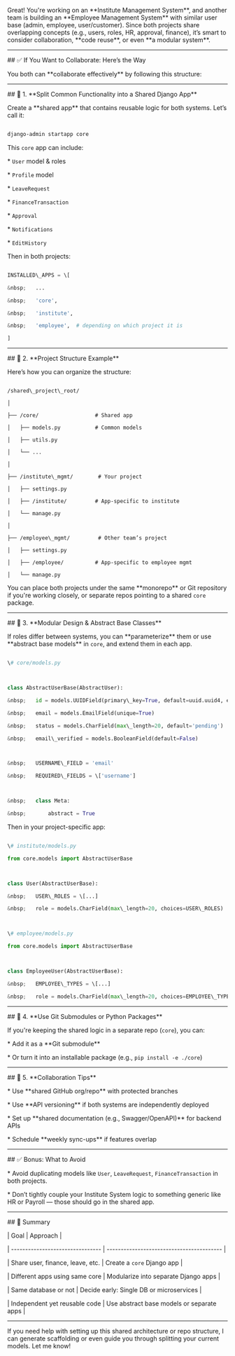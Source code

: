 Great! You're working on an \*\*Institute Management System\*\*, and another team is building an \*\*Employee Management System\*\* with similar user base (admin, employee, user/customer). Since both projects share overlapping concepts (e.g., users, roles, HR, approval, finance), it’s smart to consider collaboration, \*\*code reuse\*\*, or even \*\*a modular system\*\*.



---



\## ✅ If You Want to Collaborate: Here’s the Way



You both can \*\*collaborate effectively\*\* by following this structure:



---



\## 🔧 1. \*\*Split Common Functionality into a Shared Django App\*\*



Create a \*\*shared app\*\* that contains reusable logic for both systems. Let’s call it:



```bash

django-admin startapp core

```



This `core` app can include:



\* `User` model \& roles

\* `Profile` model

\* `LeaveRequest`

\* `FinanceTransaction`

\* `Approval`

\* `Notifications`

\* `EditHistory`



Then in both projects:



```python

INSTALLED\_APPS = \[

&nbsp;   ...

&nbsp;   'core',

&nbsp;   'institute',

&nbsp;   'employee',  # depending on which project it is

]

```



---



\## 📁 2. \*\*Project Structure Example\*\*



Here’s how you can organize the structure:



```

/shared\_project\_root/

│

├── /core/                  # Shared app

│   ├── models.py           # Common models

│   ├── utils.py

│   └── ...

│

├── /institute\_mgmt/        # Your project

│   ├── settings.py

│   ├── /institute/         # App-specific to institute

│   └── manage.py

│

├── /employee\_mgmt/         # Other team’s project

│   ├── settings.py

│   ├── /employee/          # App-specific to employee mgmt

│   └── manage.py

```



You can place both projects under the same \*\*monorepo\*\* or Git repository if you're working closely, or separate repos pointing to a shared `core` package.



---



\## 🧱 3. \*\*Modular Design \& Abstract Base Classes\*\*



If roles differ between systems, you can \*\*parameterize\*\* them or use \*\*abstract base models\*\* in `core`, and extend them in each app.



```python

\# core/models.py



class AbstractUserBase(AbstractUser):

&nbsp;   id = models.UUIDField(primary\_key=True, default=uuid.uuid4, editable=False)

&nbsp;   email = models.EmailField(unique=True)

&nbsp;   status = models.CharField(max\_length=20, default='pending')

&nbsp;   email\_verified = models.BooleanField(default=False)



&nbsp;   USERNAME\_FIELD = 'email'

&nbsp;   REQUIRED\_FIELDS = \['username']



&nbsp;   class Meta:

&nbsp;       abstract = True

```



Then in your project-specific app:



```python

\# institute/models.py

from core.models import AbstractUserBase



class User(AbstractUserBase):

&nbsp;   USER\_ROLES = \[...]

&nbsp;   role = models.CharField(max\_length=20, choices=USER\_ROLES)



\# employee/models.py

from core.models import AbstractUserBase



class EmployeeUser(AbstractUserBase):

&nbsp;   EMPLOYEE\_TYPES = \[...]

&nbsp;   role = models.CharField(max\_length=20, choices=EMPLOYEE\_TYPES)

```



---



\## 🔁 4. \*\*Use Git Submodules or Python Packages\*\*



If you're keeping the shared logic in a separate repo (`core`), you can:



\* Add it as a \*\*Git submodule\*\*

\* Or turn it into an installable package (e.g., `pip install -e ./core`)



---



\## 🤝 5. \*\*Collaboration Tips\*\*



\* Use \*\*shared GitHub org/repo\*\* with protected branches

\* Use \*\*API versioning\*\* if both systems are independently deployed

\* Set up \*\*shared documentation (e.g., Swagger/OpenAPI)\*\* for backend APIs

\* Schedule \*\*weekly sync-ups\*\* if features overlap



---



\## ✅ Bonus: What to Avoid



\* Avoid duplicating models like `User`, `LeaveRequest`, `FinanceTransaction` in both projects.

\* Don’t tightly couple your Institute System logic to something generic like HR or Payroll — those should go in the shared app.



---



\## 🧠 Summary



| Goal                             | Approach                                  |

| -------------------------------- | ----------------------------------------- |

| Share user, finance, leave, etc. | Create a `core` Django app                |

| Different apps using same core   | Modularize into separate Django apps      |

| Same database or not             | Decide early: Single DB or microservices  |

| Independent yet reusable code    | Use abstract base models or separate apps |



---



If you need help with setting up this shared architecture or repo structure, I can generate scaffolding or even guide you through splitting your current models. Let me know!



